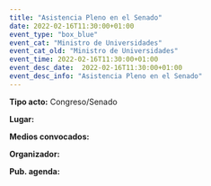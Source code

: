 ---
title: "Asistencia Pleno en el Senado"
date: 2022-02-16T11:30:00+01:00
event_type: "box_blue" 
event_cat: "Ministro de Universidades"
event_cat_old: "Ministro de Universidades"
event_time: 2022-02-16T11:30:00+01:00
event_desc_date:  2022-02-16T11:30:00+01:00
event_desc_info: "Asistencia Pleno en el Senado"
---<p class="card-light list_schedule_description"><b>Tipo acto:</b> Congreso/Senado   
</p><p class="card-light list_schedule_description"><b>Lugar:</b> 
</p><p class="card-light list_schedule_description"><b>Medios convocados:</b> 
</p><p class="card-light list_schedule_description"><b>Organizador:</b> </p><p class="card-light list_schedule_description"><b>Pub. agenda:</b>  
</p>